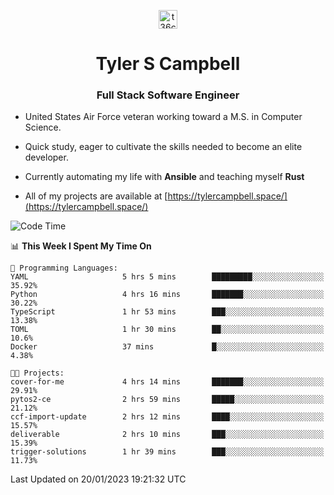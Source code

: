 <p align="center">
<a href="https://www.linkedin.com/in/t36campbell" target="blank"><img align="center" src="https://ik.imagekit.io/t36campbell/Portfolio/linkedin.png.original_m8bbGgPh6.png" alt="t36campbell" height="30" width="30" /></a>
</p>
<h1 align="center">Tyler S Campbell</h1>
<h3 align="center">Full Stack Software Engineer</h3>

* United States Air Force veteran working toward a M.S. in Computer Science.

* Quick study, eager to cultivate the skills needed to become an elite developer.

* Currently automating my life with **Ansible** and teaching myself **Rust**

* All of my projects are available at [https://tylercampbell.space/](https://tylercampbell.space/)

<!--START_SECTION:waka-->
![Code Time](http://img.shields.io/badge/Code%20Time-2%2C111%20hrs%2049%20mins-blue)

📊 **This Week I Spent My Time On** 

```text
💬 Programming Languages: 
YAML                     5 hrs 5 mins        █████████░░░░░░░░░░░░░░░░   35.92% 
Python                   4 hrs 16 mins       ███████░░░░░░░░░░░░░░░░░░   30.22% 
TypeScript               1 hr 53 mins        ███░░░░░░░░░░░░░░░░░░░░░░   13.38% 
TOML                     1 hr 30 mins        ██░░░░░░░░░░░░░░░░░░░░░░░   10.6% 
Docker                   37 mins             █░░░░░░░░░░░░░░░░░░░░░░░░   4.38%

🐱‍💻 Projects: 
cover-for-me             4 hrs 14 mins       ███████░░░░░░░░░░░░░░░░░░   29.91% 
pytos2-ce                2 hrs 59 mins       █████░░░░░░░░░░░░░░░░░░░░   21.12% 
ccf-import-update        2 hrs 12 mins       ████░░░░░░░░░░░░░░░░░░░░░   15.57% 
deliverable              2 hrs 10 mins       ███░░░░░░░░░░░░░░░░░░░░░░   15.39% 
trigger-solutions        1 hr 39 mins        ███░░░░░░░░░░░░░░░░░░░░░░   11.73%

```


 Last Updated on 20/01/2023 19:21:32 UTC
<!--END_SECTION:waka-->

